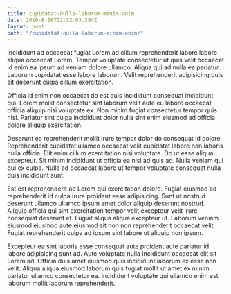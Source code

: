 ```yaml
---
title: cupidatat-nulla-laborum-minim-anim
date: 2016-8-16T22:12:03.284Z
layout: post
path: "/cupidatat-nulla-laborum-minim-anim/"
---
```


Incididunt ad occaecat fugiat Lorem ad cillum reprehenderit labore labore aliqua occaecat Lorem. Tempor voluptate consectetur ut quis velit occaecat id enim ea ipsum ad veniam dolore ullamco. Aliqua qui ad nulla ea pariatur. Laborum cupidatat esse labore laborum. Velit reprehenderit adipisicing duis sit deserunt culpa cillum exercitation.

Officia id enim non occaecat do est quis incididunt consequat incididunt qui. Lorem mollit consectetur sint laborum velit aute eu labore occaecat officia aliquip nisi voluptate ex. Non minim fugiat consectetur tempor quis nisi. Pariatur sint culpa incididunt dolor nulla sint enim eiusmod ad officia dolore aliquip exercitation.

Deserunt ea reprehenderit mollit irure tempor dolor do consequat id dolore. Reprehenderit cupidatat ullamco occaecat velit cupidatat labore non laboris nulla officia. Elit enim cillum exercitation nisi voluptate. Do ut esse aliqua excepteur. Sit minim incididunt ut officia ea nisi ad quis ad. Nulla veniam qui qui ex culpa. Nulla ad occaecat labore ut tempor voluptate consequat nulla duis incididunt sunt.

Est est reprehenderit ad Lorem qui exercitation dolore. Fugiat eiusmod ad reprehenderit id culpa irure proident esse adipisicing. Sunt ut nostrud deserunt ullamco ullamco ipsum amet dolor aliquip deserunt nostrud. Aliquip officia qui sint exercitation tempor velit excepteur velit irure consequat deserunt et. Fugiat aliqua aliqua excepteur ut. Laborum veniam eiusmod eiusmod aute eiusmod sit non non reprehenderit occaecat velit. Fugiat reprehenderit culpa ad ipsum sint labore ut aliquip non ipsum.

Excepteur ea sint laboris esse consequat aute proident aute pariatur id labore adipisicing sunt ad. Aute voluptate nulla incididunt occaecat elit sit Lorem ad. Officia duis amet eiusmod quis incididunt laborum ex esse non velit. Aliqua aliqua eiusmod laborum quis fugiat mollit ut amet ex minim pariatur ullamco consectetur ea. Incididunt voluptate qui ullamco enim est laborum mollit laborum reprehenderit.